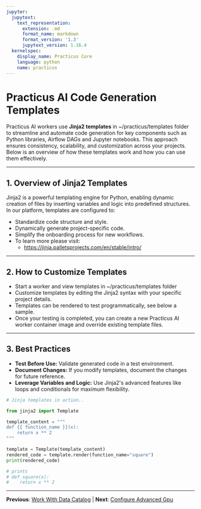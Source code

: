 ```yaml
---
jupyter:
  jupytext:
    text_representation:
      extension: .md
      format_name: markdown
      format_version: '1.3'
      jupytext_version: 1.16.4
  kernelspec:
    display_name: Practicus Core
    language: python
    name: practicus
---
```


# Practicus AI Code Generation Templates

Practicus AI workers use **Jinja2 templates** in ~/practicus/templates folder to streamline and automate code generation for key components such as Python libraries, Airflow DAGs and Jupyter notebooks. This approach ensures consistency, scalability, and customization across your projects. Below is an overview of how these templates work and how you can use them effectively.

---

## 1. **Overview of Jinja2 Templates**
Jinja2 is a powerful templating engine for Python, enabling dynamic creation of files by inserting variables and logic into predefined structures. In our platform, templates are configured to:
- Standardize code structure and style.
- Dynamically generate project-specific code.
- Simplify the onboarding process for new workflows.
- To learn more please visit:
    - https://jinja.palletsprojects.com/en/stable/intro/

---

## 2. **How to Customize Templates**
- Start a worker and view templates in ~/practicus/templates folder
- Customize templates by editing the Jinja2 syntax with your specific project details.
- Templates can be rendered to test programmatically, see below a sample.
- Once your testing is completed, you can create a new Practicus AI worker container image and override existing template files.
---

## 3. **Best Practices**
- **Test Before Use:** Validate generated code in a test environment.
- **Document Changes:** If you modify templates, document the changes for future reference.
- **Leverage Variables and Logic:** Use Jinja2's advanced features like loops and conditionals for maximum flexibility.

```python
# Jinja templates in action..

from jinja2 import Template

template_content = """
def {{ function_name }}(x):
    return x ** 2
"""

template = Template(template_content)
rendered_code = template.render(function_name="square")
print(rendered_code)

# prints
# def square(x):
#    return x ** 2
```


---

**Previous**: [Work With Data Catalog](work-with-data-catalog.md) | **Next**: [Configure Advanced Gpu](configure-advanced-gpu.md)
